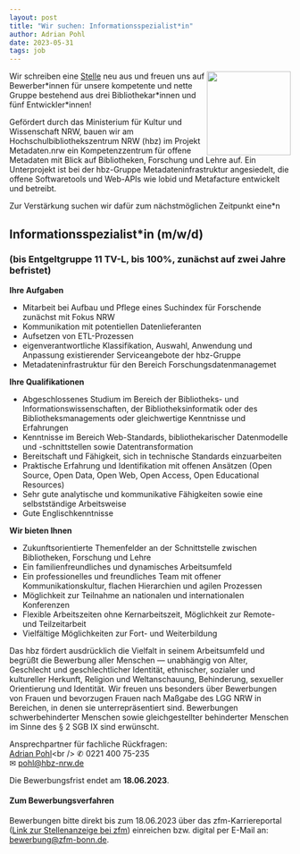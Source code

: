 ```yaml
---
layout: post
title: "Wir suchen: Informationsspezialist*in"
author: Adrian Pohl
date: 2023-05-31
tags: job
---
```


<img style="float: right; width:150px !important;" src="https://lobid.org/images/hbz.png">

Wir schreiben eine [Stelle](https://blog.lobid.org/2023/03/29/job-informationsspezialistin.html) neu aus und freuen uns auf Bewerber\*innen für unsere kompetente und nette Gruppe bestehend aus drei Bibliothekar\*innen und fünf Entwickler\*innen!

Gefördert durch das Ministerium für Kultur und Wissenschaft NRW, bauen wir am Hochschulbibliothekszentrum NRW (hbz) im Projekt Metadaten.nrw ein Kompetenzzentrum für offene Metadaten mit Blick auf Bibliotheken, Forschung und Lehre auf. Ein Unterprojekt ist bei der hbz-Gruppe Metadateninfrastruktur angesiedelt, die offene Softwaretools und Web-APIs wie lobid und Metafacture entwickelt und betreibt.

Zur Verstärkung suchen wir dafür zum nächstmöglichen Zeitpunkt eine*n
 
## Informationsspezialist\*in (m/w/d)
### (bis Entgeltgruppe 11 TV-L, bis 100%, zunächst auf zwei Jahre befristet)
 
**Ihre Aufgaben**

* Mitarbeit bei Aufbau und Pflege eines Suchindex für Forschende zunächst mit Fokus NRW
* Kommunikation mit potentiellen Datenlieferanten
* Aufsetzen von ETL-Prozessen
* eigenverantwortliche Klassifikation, Auswahl, Anwendung und Anpassung existierender Serviceangebote der hbz-Gruppe
* Metadateninfrastruktur für den Bereich Forschungsdatenmanagemet

**Ihre Qualifikationen**

* Abgeschlossenes Studium im Bereich der Bibliotheks- und Informationswissenschaften, der Bibliotheksinformatik oder des Bibliotheksmanagements oder gleichwertige Kenntnisse und Erfahrungen
* Kenntnisse im Bereich Web-Standards, bibliothekarischer Datenmodelle und -schnittstellen sowie Datentransformation
* Bereitschaft und Fähigkeit, sich in technische Standards einzuarbeiten
* Praktische Erfahrung und Identifikation mit offenen Ansätzen (Open Source, Open Data, Open Web, Open Access, Open Educational Resources)
* Sehr gute analytische und kommunikative Fähigkeiten sowie eine selbstständige Arbeitsweise
* Gute Englischkenntnisse

**Wir bieten Ihnen**

* Zukunftsorientierte Themenfelder an der Schnittstelle zwischen Bibliotheken, Forschung und Lehre
* Ein familienfreundliches und dynamisches Arbeitsumfeld
* Ein professionelles und freundliches Team mit offener Kommunikationskultur, flachen Hierarchien und agilen Prozessen
* Möglichkeit zur Teilnahme an nationalen und internationalen Konferenzen
* Flexible Arbeitszeiten ohne Kernarbeitszeit, Möglichkeit zur Remote- und Teilzeitarbeit
* Vielfältige Möglichkeiten zur Fort- und Weiterbildung
 
Das hbz fördert ausdrücklich die Vielfalt in seinem Arbeitsumfeld und begrüßt die Bewerbung aller Menschen — unabhängig von Alter, Geschlecht und geschlechtlicher Identität, ethnischer, sozialer und kultureller Herkunft, Religion und Weltanschauung, Behinderung, sexueller Orientierung und Identität. Wir freuen uns besonders über Bewerbungen von Frauen und bevorzugen Frauen nach Maßgabe des LGG NRW in Bereichen, in denen sie unterrepräsentiert sind. Bewerbungen schwerbehinderter Menschen sowie gleichgestellter behinderter Menschen im Sinne des § 2 SGB IX sind erwünscht. 
 
Ansprechpartner für fachliche Rückfragen:<br />
[Adrian Pohl](https://lobid.org/team/ap#!)<br />
✆ 0221 400 75-235<br />
✉ pohl@hbz-nrw.de  

Die Bewerbungsfrist endet am **18.06.2023**.

#### Zum Bewerbungsverfahren

Bewerbungen bitte direkt bis zum 18.06.2023 über das zfm-Karriereportal ([Link zur Stellenanzeige bei zfm](https://www.zfm-bonn.de/jobboerse/stellenangebot/?job=informationsspezialist-in-m+w+d-hochschulbibliothekszentrum-des-landes-nordrhein-westfalen)) einreichen bzw. digital per E-Mail an: bewerbung@zfm-bonn.de.